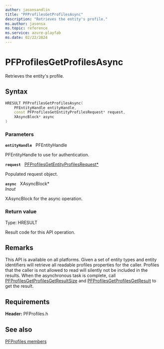 ```yaml
---
author: jasonsandlin
title: "PFProfilesGetProfilesAsync"
description: "Retrieves the entity's profile."
ms.author: jasonsa
ms.topic: reference
ms.service: azure-playfab
ms.date: 02/22/2024
---
```


# PFProfilesGetProfilesAsync  

Retrieves the entity's profile.  

## Syntax  
  
```cpp
HRESULT PFProfilesGetProfilesAsync(  
    PFEntityHandle entityHandle,  
    const PFProfilesGetEntityProfilesRequest* request,  
    XAsyncBlock* async  
)  
```  
  
### Parameters  
  
**`entityHandle`** &nbsp; PFEntityHandle  
  
PFEntityHandle to use for authentication.  
  
**`request`** &nbsp; [PFProfilesGetEntityProfilesRequest*](../../pfprofilestypes/structs/pfprofilesgetentityprofilesrequest.md)  
  
Populated request object.  
  
**`async`** &nbsp; XAsyncBlock*  
*_Inout_*  
  
XAsyncBlock for the async operation.  
  
  
### Return value
Type: HRESULT
  
Result code for this API operation.
  
## Remarks  
  
This API is available on all platforms. Given a set of entity types and entity identifiers will retrieve all readable profiles properties for the caller. Profiles that the caller is not allowed to read will silently not be included in the results. When the asynchronous task is complete, call [PFProfilesGetProfilesGetResultSize](pfprofilesgetprofilesgetresultsize.md) and [PFProfilesGetProfilesGetResult](pfprofilesgetprofilesgetresult.md) to get the result.
  
## Requirements  
  
**Header:** PFProfiles.h
  
## See also  
[PFProfiles members](../pfprofiles_members.md)  

  
  
